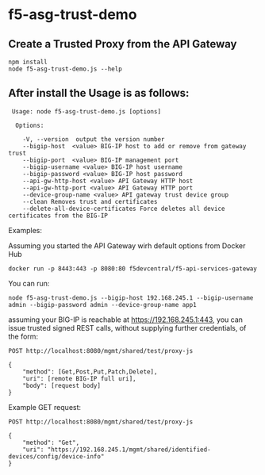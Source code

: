 # f5-asg-trust-demo
## Create a Trusted Proxy from the API Gateway
```
npm install 
node f5-asg-trust-demo.js --help
```
## After install the Usage is as follows:

```
 Usage: node f5-asg-trust-demo.js [options]

  Options:

    -V, --version  output the version number
    --bigip-host  <value> BIG-IP host to add or remove from gateway trust
    --bigip-port  <value> BIG-IP management port
    --bigip-username <value> BIG-IP host username   
    --bigip-password <value> BIG-IP host password   
    --api-gw-http-host <value> API Gateway HTTP host 
    --api-gw-http-port <value> API Gateway HTTP port
    --device-group-name <value> API gateway trust device group
    --clean Removes trust and certificates
    --delete-all-device-certificates Force deletes all device certificates from the BIG-IP 
```
Examples:

Assuming you started the API Gateway wirh default options from Docker Hub

```
docker run -p 8443:443 -p 8080:80 f5devcentral/f5-api-services-gateway
```

You can run:

```
node f5-asg-trust-demo.js --bigip-host 192.168.245.1 --bigip-username admin --bigip-password admin --device-group-name app1
```

assuming your BIG-IP is reachable at https://192.168.245.1:443, you can issue trusted signed REST calls, without supplying further credentials, of the form:

```
POST http://localhost:8080/mgmt/shared/test/proxy-js

{ 
	"method": [Get,Post,Put,Patch,Delete], 
	"uri": [remote BIG-IP full uri], 
	"body": [request body] 
}
```

Example GET request:

```
POST http://localhost:8080/mgmt/shared/test/proxy-js

{ 
	"method": "Get", 
	"uri": "https://192.168.245.1/mgmt/shared/identified-devices/config/device-info"
}
```
